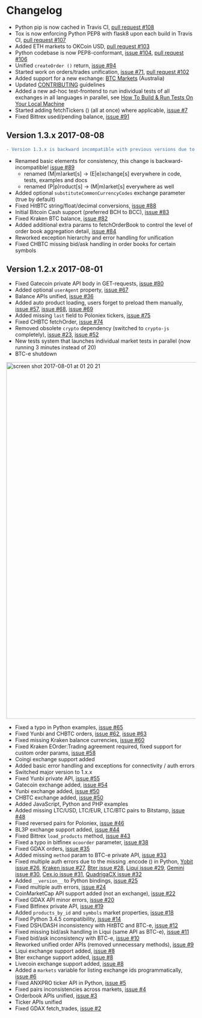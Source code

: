 # Сhangelog

- Python pip is now cached in Travis CI, [pull request #108](https://github.com/kroitor/ccxt/pull/108)
- Tox is now enforcing Python PEP8 with flask8 upon each build in Travis CI, [pull request #107](https://github.com/kroitor/ccxt/pull/107)
- Added ETH markets to OKCoin USD, [pull request #103](https://github.com/kroitor/ccxt/pull/103)
- Python codebase is now PEP8-conformant, [issue #104](https://github.com/kroitor/ccxt/issues/104), [pull request #106](https://github.com/kroitor/ccxt/pull/106)
- Unified `createOrder ()` return, [issue #94](https://github.com/kroitor/ccxt/issues/94)
- Started work on orders/trades unification, [issue #71](https://github.com/kroitor/ccxt/issues/71), [pull request #102](https://github.com/kroitor/ccxt/pull/102)
- Added support for a new exchange: [BTC Markets](https://btcmarkets.net) (Australia)
- Updated [CONTRIBUTING](https://github.com/kroitor/ccxt/blob/master/CONTRIBUTING.md) guidelines
- Added a new ad-hoc test-frontend to run individual tests of all exchanges in all languages in parallel, see [How To Build & Run Tests On Your Local Machine](https://github.com/kroitor/ccxt/blob/master/CONTRIBUTING.md#how-to-build--run-tests-on-your-local-machine)
- Started adding fetchTickers () (all at once) where applicable, [issue #7](https://github.com/kroitor/ccxt/issues/7)
- Fixed Bittrex used/pending balance, [issue #91](https://github.com/kroitor/ccxt/issues/91)

## Version 1.3.x 2017-08-08

```diff
- Version 1.3.x is backward incompatible with previous versions due to a major renaming in the code
```

- Renamed basic elements for consistency, this change is backward-incompatible! [issue #89](https://github.com/kroitor/ccxt/issues/89)
  - renamed (M|m)arket[s] → (E|e)xchange[s] everywhere in code, tests, examples and docs
  - renamed (P|p)roduct[s] → (M|m)arket[s] everywhere as well
- Added optional `substituteCommonCurrencyCodes` exchange parameter (true by default)
- Fixed HitBTC string/float/decimal conversions, [issue #88](https://github.com/kroitor/ccxt/issues/88)
- Initial Bitcoin Cash support (preferred BCH to BCC), [issue #83](https://github.com/kroitor/ccxt/issues/83)
- Fixed Kraken BTC balance, [issue #82](https://github.com/kroitor/ccxt/issues/82)
- Added additional extra params to fetchOrderBook to control the level of order book aggregation detail, [issue #84](https://github.com/kroitor/ccxt/issues/84)
- Reworked exception hierarchy and error handling for unification
- Fixed CHBTC missing bid/ask handling in order books for certain symbols

## Version 1.2.x 2017-08-01

- Fixed Gatecoin private API body in GET-requests, [issue #80](https://github.com/kroitor/ccxt/issues/80)
- Added optional `userAgent` property, [issue #67](https://github.com/kroitor/ccxt/issues/67)
- Balance APIs unified, [issue #36](https://github.com/kroitor/ccxt/issues/36)
- Added auto product loading, users forget to preload them manually, [issue #57](https://github.com/kroitor/ccxt/issues/57), [issue #68](https://github.com/kroitor/ccxt/issues/68), [issue #69](https://github.com/kroitor/ccxt/issues/69)
- Added missing `last` field to Poloniex tickers, [issue #75](https://github.com/kroitor/ccxt/issues/75)
- Fixed CHBTC fetchOrder, [issue #74](https://github.com/kroitor/ccxt/issues/74)
- Removed obsolete `crypto` dependency (switched to `crypto-js` completely), [issue #23](https://github.com/kroitor/ccxt/issues/23), [issue #52](https://github.com/kroitor/ccxt/issues/52)
- New tests system that launches individual market tests in parallel (now running 3 minutes instead of 20)
- BTC-e shutdown

<img width="949" alt="screen shot 2017-08-01 at 01 20 21" src="https://user-images.githubusercontent.com/1294454/28800889-9d03c61e-7657-11e7-881c-c4becb03903d.png">

- Fixed a typo in Python examples, [issue #65](https://github.com/kroitor/ccxt/issues/65)
- Fixed Yunbi and CHBTC orders, [issue #62](https://github.com/kroitor/ccxt/issues/62), [issue #63](https://github.com/kroitor/ccxt/issues/63)
- Fixed missing Kraken balance currencies, [issue #60](https://github.com/kroitor/ccxt/issues/60)
- Fixed Kraken EOrder:Trading agreement required, fixed support for custom order params, [issue #58](https://github.com/kroitor/ccxt/issues/58)
- Coingi exchange support added
- Added basic error handling and exceptions for connectivity / auth errors
- Switched major version to 1.x.x
- Fixed Yunbi private API, [issue #55](https://github.com/kroitor/ccxt/issues/55)
- Gatecoin exchange added, [issue #54](https://github.com/kroitor/ccxt/issues/54)
- Yunbi exchange added, [issue #50](https://github.com/kroitor/ccxt/issues/50)
- CHBTC exchange added, [issue #50](https://github.com/kroitor/ccxt/issues/50)
- Added JavaScript, Python and PHP examples
- Added missing LTC/USD, LTC/EUR, LTC/BTC pairs to Bitstamp, [issue #48](https://github.com/kroitor/ccxt/issues/48)
- Fixed reversed pairs for Poloniex, [issue #46](https://github.com/kroitor/ccxt/issues/46)
- BL3P exchange support added, [issue #44](https://github.com/kroitor/ccxt/issues/44)
- Fixed Bittrex `load_products` method, [issue #43](https://github.com/kroitor/ccxt/issues/43)
- Fixed a typo in bitfinex `ocoorder` parameter, [issue #38](https://github.com/kroitor/ccxt/issues/38)
- Fixed GDAX orders, [issue #35](https://github.com/kroitor/ccxt/issues/35)
- Added missing `method` param to BTC-e private API, [issue #33](https://github.com/kroitor/ccxt/issues/33)
- Fixed multiple auth errors due to the missing .encode () in Python, [Yobit issue #26](https://github.com/kroitor/ccxt/issues/26), [Kraken issue #27](https://github.com/kroitor/ccxt/issues/27), [Bter issue #28](https://github.com/kroitor/ccxt/issues/28), [Liqui issue #29](https://github.com/kroitor/ccxt/issues/29), [Gemini issue #30](https://github.com/kroitor/ccxt/issues/30), [Cex.io issue #31](https://github.com/kroitor/ccxt/issues/31), [QuadrigaCX issue #32](https://github.com/kroitor/ccxt/issues/32)
- Added `__version__` to Python bindings, [issue #25](https://github.com/kroitor/ccxt/issues/25)
- Fixed multiple auth errors, [issue #24](https://github.com/kroitor/ccxt/issues/24)
- CoinMarketCap API support added (not an exchange), [issue #22](https://github.com/kroitor/ccxt/issues/22)
- Fixed GDAX API minor errors, [issue #20](https://github.com/kroitor/ccxt/issues/20)
- Fixed Bitfinex private API, [issue #19](https://github.com/kroitor/ccxt/issues/19)
- Added `products_by_id` and `symbols` market properties, [issue #18](https://github.com/kroitor/ccxt/issues/18)
- Fixed Python 3.4.5 compatibility, [issue #14](https://github.com/kroitor/ccxt/issues/14)
- Fixed DSH/DASH inconsistency with HitBTC and BTC-e, [issue #12](https://github.com/kroitor/ccxt/issues/12)
- Fixed missing bid/ask handling in Liqui (same API as BTC-e), [issue #11](https://github.com/kroitor/ccxt/issues/11)
- Fixed bid/ask inconsistency with BTC-e, [issue #10](https://github.com/kroitor/ccxt/issues/10)
- Reworked unified order APIs (removed unnecessary methods), [issue #9](https://github.com/kroitor/ccxt/issues/9)
- Liqui exchange support added, [issue #8](https://github.com/kroitor/ccxt/issues/8)
- Bter exchange support added, [issue #8](https://github.com/kroitor/ccxt/issues/8)
- Livecoin exchange support added, [issue #8](https://github.com/kroitor/ccxt/issues/8)
- Added a `markets` variable for listing exchange ids programmatically, [issue #6](https://github.com/kroitor/ccxt/issues/6)
- Fixed ANXPRO ticker API in Python, [issue #5](https://github.com/kroitor/ccxt/issues/5)
- Fixed pairs inconsistencies across markets, [issue #4](https://github.com/kroitor/ccxt/issues/4)
- Orderbook APIs unified, [issue #3](https://github.com/kroitor/ccxt/issues/3)
- Ticker APIs unified
- Fixed GDAX fetch_trades, [issue #2](https://github.com/kroitor/ccxt/issues/2)